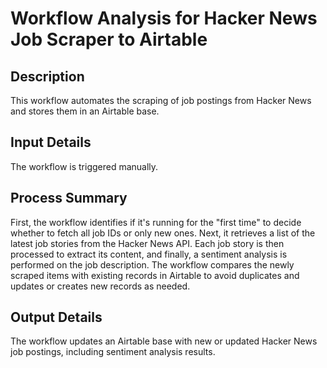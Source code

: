 # Workflow Analysis for Hacker News Job Scraper to Airtable

## Description
This workflow automates the scraping of job postings from Hacker News and stores them in an Airtable base.

## Input Details
The workflow is triggered manually.

## Process Summary
First, the workflow identifies if it's running for the "first time" to decide whether to fetch all job IDs or only new ones. Next, it retrieves a list of the latest job stories from the Hacker News API. Each job story is then processed to extract its content, and finally, a sentiment analysis is performed on the job description. The workflow compares the newly scraped items with existing records in Airtable to avoid duplicates and updates or creates new records as needed.

## Output Details
The workflow updates an Airtable base with new or updated Hacker News job postings, including sentiment analysis results.
